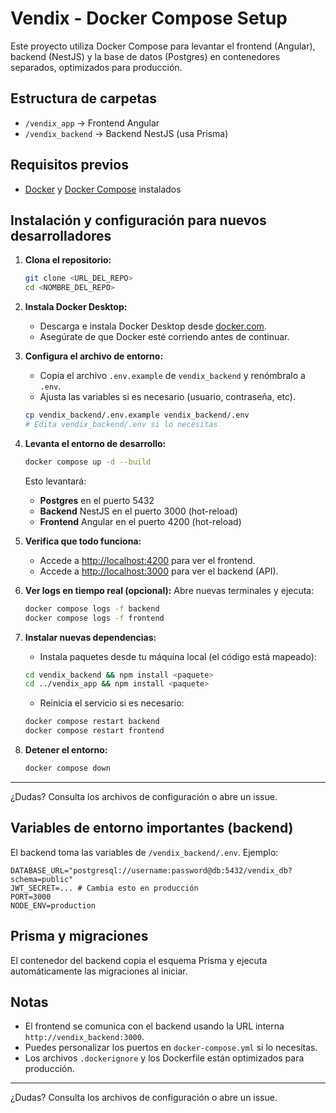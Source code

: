 # Vendix - Docker Compose Setup

Este proyecto utiliza Docker Compose para levantar el frontend (Angular), backend (NestJS) y la base de datos (Postgres) en contenedores separados, optimizados para producción.

## Estructura de carpetas
- `/vendix_app` → Frontend Angular
- `/vendix_backend` → Backend NestJS (usa Prisma)

## Requisitos previos
- [Docker](https://www.docker.com/products/docker-desktop) y [Docker Compose](https://docs.docker.com/compose/) instalados


## Instalación y configuración para nuevos desarrolladores

1. **Clona el repositorio:**
	```bash
	git clone <URL_DEL_REPO>
	cd <NOMBRE_DEL_REPO>
	```

2. **Instala Docker Desktop:**
	- Descarga e instala Docker Desktop desde [docker.com](https://www.docker.com/products/docker-desktop).
	- Asegúrate de que Docker esté corriendo antes de continuar.

3. **Configura el archivo de entorno:**
	- Copia el archivo `.env.example` de `vendix_backend` y renómbralo a `.env`.
	- Ajusta las variables si es necesario (usuario, contraseña, etc).
	```bash
	cp vendix_backend/.env.example vendix_backend/.env
	# Edita vendix_backend/.env si lo necesitas
	```

4. **Levanta el entorno de desarrollo:**
	```bash
	docker compose up -d --build
	```
	Esto levantará:
	- **Postgres** en el puerto 5432
	- **Backend** NestJS en el puerto 3000 (hot-reload)
	- **Frontend** Angular en el puerto 4200 (hot-reload)

5. **Verifica que todo funciona:**
	- Accede a [http://localhost:4200](http://localhost:4200) para ver el frontend.
	- Accede a [http://localhost:3000](http://localhost:3000) para ver el backend (API).

6. **Ver logs en tiempo real (opcional):**
	Abre nuevas terminales y ejecuta:
	```bash
	docker compose logs -f backend
	docker compose logs -f frontend
	```

7. **Instalar nuevas dependencias:**
	- Instala paquetes desde tu máquina local (el código está mapeado):
	```bash
	cd vendix_backend && npm install <paquete>
	cd ../vendix_app && npm install <paquete>
	```
	- Reinicia el servicio si es necesario:
	```bash
	docker compose restart backend
	docker compose restart frontend
	```

8. **Detener el entorno:**
	```bash
	docker compose down
	```

---

¿Dudas? Consulta los archivos de configuración o abre un issue.

## Variables de entorno importantes (backend)
El backend toma las variables de `/vendix_backend/.env`. Ejemplo:

```
DATABASE_URL="postgresql://username:password@db:5432/vendix_db?schema=public"
JWT_SECRET=... # Cambia esto en producción
PORT=3000
NODE_ENV=production
```

## Prisma y migraciones
El contenedor del backend copia el esquema Prisma y ejecuta automáticamente las migraciones al iniciar.

## Notas
- El frontend se comunica con el backend usando la URL interna `http://vendix_backend:3000`.
- Puedes personalizar los puertos en `docker-compose.yml` si lo necesitas.
- Los archivos `.dockerignore` y los Dockerfile están optimizados para producción.

---

¿Dudas? Consulta los archivos de configuración o abre un issue.

